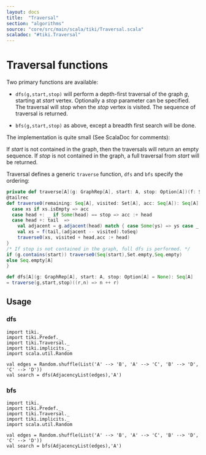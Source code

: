 ```yaml
---
layout: docs 
title:  "Traversal"
section: "algorithms"
source: "core/src/main/scala/tiki/Traversal.scala"
scaladoc: "#tiki.Traversal"
---
```

# Traversal functions

Two primary functions are available:

- `dfs(g,start,stop)` will perform a depth-first traversal of the graph _g_, starting at _start_ vertex.
Optionally a _stop_ parameter can be specified. The traversal will stop when the _stop_ vertex is visited.
The sequence of traversal is returned.

- `bfs(g,start,stop)` as above, except a breadth first search will be done.

The implementation is quite small (See ScalaDoc for comments):

If _start_ is not contained in the graph, then the traversals will return an empty sequence.
If _stop_ is not contained in the graph, a full traversal from _start_ will be returned.


Traversal defines a generic `traverse` function, `dfs` and `bfs` specify the ordering:
```scala
private def traverse[A](g: GraphRep[A], start: A, stop: Option[A])(f: S[A]): Seq[A] = {
@tailrec
def traverse0(remaining: Seq[A], visited: Set[A], acc: Seq[A]): Seq[A] = remaining match {
  case xs if xs.isEmpty => acc
  case head +: _ if Some(head) == stop => acc :+ head
  case head +: tail  =>
    val adjacent = g.adjacent(head) match { case Some(ys) => ys case _ => Set.empty[A]}
    val xs = f(tail,(adjacent -- visited).toSeq)
    traverse0(xs, visited + head,acc :+ head)
}
/* If stop is not contained in the graph, full dfs is performed. */
if (g.contains(start)) traverse0(Seq(start),Set.empty,Seq.empty)
else Seq.empty[A]
}
```

```scala
def dfs[A](g: GraphRep[A], start: A, stop: Option[A] = None): Seq[A]
= traverse(g,start,stop)((r,n) => n ++ r) 
```

## Usage

### dfs
```tut
import tiki._
import tiki.Predef._
import tiki.Traversal._
import tiki.implicits._
import scala.util.Random

val edges = Random.shuffle(List('A' --> 'B', 'A' --> 'C', 'B' --> 'D', 'C' --> 'D'))
val search = dfs(AdjacencyList(edges),'A')
```

### bfs
```tut
import tiki._
import tiki.Predef._
import tiki.Traversal._
import tiki.implicits._
import scala.util.Random

val edges = Random.shuffle(List('A' --> 'B', 'A' --> 'C', 'B' --> 'D', 'C' --> 'D'))
val search = bfs(AdjacencyList(edges),'A')
```
